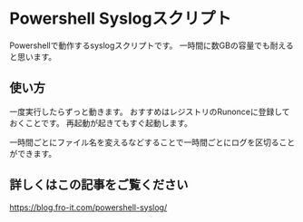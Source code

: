 # Powershell Syslogスクリプト

Powershellで動作するsyslogスクリプトです。
一時間に数GBの容量でも耐えると思います。



## 使い方
一度実行したらずっと動きます。
おすすめはレジストリのRunonceに登録しておくことです。
再起動が起きてもすぐ起動します。

一時間ごとにファイル名を変えるなどすることで一時間ごとにログを区切ることができます。

## 詳しくはこの記事をご覧ください

https://blog.fro-it.com/powershell-syslog/
